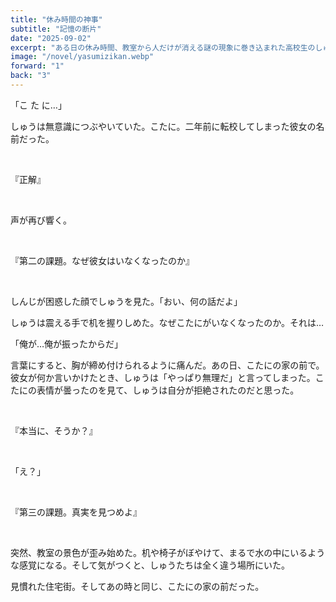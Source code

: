 ```yaml
---
title: "休み時間の神事"
subtitle: "記憶の断片"
date: "2025-09-02"
excerpt: "ある日の休み時間、教室から人だけが消える謎の現象に巻き込まれた高校生のしゅう、しんじ、そして名前も知らない窓際の女の子。どこからか聞こえる謎の課題をクリアしていく中で、二年前に転校したこたにとの切ない思い出と、別れの日に生じた深い誤解が明かされる。過去と現在を行き来しながら真実を知ったしゅうは、現実世界で再びこたにと向き合い、失われた絆を取り戻す青春ファンタジー。"
image: "/novel/yasumizikan.webp"
forward: "1"
back: "3"
---
```


「こ た に…」

しゅうは無意識につぶやいていた。こたに。二年前に転校してしまった彼女の名前だった。

<br />

『正解』

<br />

声が再び響く。

<br />

『第二の課題。なぜ彼女はいなくなったのか』

<br />

しんじが困惑した顔でしゅうを見た。「おい、何の話だよ」

しゅうは震える手で机を握りしめた。なぜこたにがいなくなったのか。それは…

「俺が…俺が振ったからだ」

言葉にすると、胸が締め付けられるように痛んだ。あの日、こたにの家の前で。彼女が何か言いかけたとき、しゅうは「やっぱり無理だ」と言ってしまった。こたにの表情が曇ったのを見て、しゅうは自分が拒絶されたのだと思った。

<br />

『本当に、そうか？』

<br />

「え？」

<br />

『第三の課題。真実を見つめよ』

<br />

突然、教室の景色が歪み始めた。机や椅子がぼやけて、まるで水の中にいるような感覚になる。そして気がつくと、しゅうたちは全く違う場所にいた。

見慣れた住宅街。そしてあの時と同じ、こたにの家の前だった。
